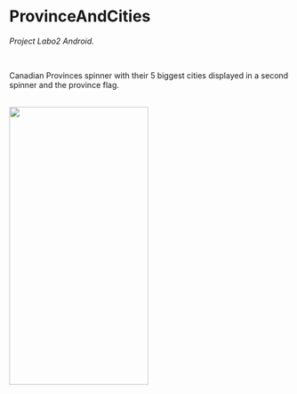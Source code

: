 # ProvinceAndCities
<p><i>Project Labo2 Android.</i></p>
<br>
<p>Canadian Provinces spinner with their 5 biggest cities displayed in a second spinner and the province flag.</p>
<br>
<img src="https://user-images.githubusercontent.com/35946656/175836576-f55e6079-e6de-4366-8b72-5b614b7b4246.png" width="250" height="500">
